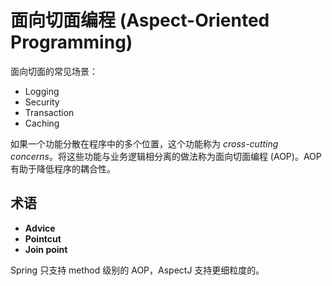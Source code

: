# 面向切面编程 (Aspect-Oriented Programming)

面向切面的常见场景：

+ Logging
+ Security
+ Transaction
+ Caching

如果一个功能分散在程序中的多个位置，这个功能称为 _cross-cutting concerns_。将这些功能与业务逻辑相分离的做法称为面向切面编程 (AOP)。AOP 有助于降低程序的耦合性。

## 术语

+ **Advice**
+ **Pointcut**
+ **Join point**

Spring 只支持 method 级别的 AOP，AspectJ 支持更细粒度的。